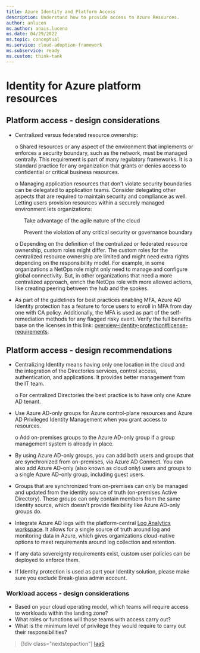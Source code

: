 ```yaml
---
title: Azure Identity and Platform Access
description: Understand how to provide access to Azure Resources.
author: anlucen
ms.author: anais.lucena
ms.date: 04/29/2022
ms.topic: conceptual
ms.service: cloud-adoption-framework
ms.subservice: ready
ms.custom: think-tank
---
```


# Identity for Azure platform resources

## Platform access - design considerations

- Centralized versus federated resource ownership:

    o Shared resources or any aspect of the environment that implements or enforces a security boundary, such as the network, must be managed centrally. This requirement is part of many regulatory frameworks. It is a standard practice for any organization that grants or denies access to confidential or critical business resources.

    o Managing application resources that don't violate security boundaries can be delegated to application teams. Consider delegating other aspects that are required to maintain security and compliance as well. Letting users provision resources within a securely managed environment lets organizations:

    &nbsp;&nbsp;&nbsp;&nbsp;&nbsp;&nbsp;Take advantage of the agile nature of the cloud

    &nbsp;&nbsp;&nbsp;&nbsp;&nbsp;&nbsp;Prevent the violation of any critical security or governance boundary

    o Depending on the definition of the centralized or federated resource ownership, custom roles might differ. The custom roles for the centralized resource ownership are limited and might need extra rights depending on the responsibility model. For example, in some organizations a NetOps role might only need to manage and configure global connectivity. But, in other organizations that need a more centralized approach, enrich the NetOps role with more allowed actions, like creating peering between the hub and the spokes.

- As part of the guidelines for best practices enabling MFA, Azure AD Identity protection has a feature to force users to enroll in MFA from day one with CA policy. Additionally, the MFA is used as part of the self-remediation methods for any flagged risky event. Verify the full benefits base on the licenses in this link: [overview-identity-protection#license-requirements](https://docs.microsoft.com/azure/active-directory/identity-protection/overview-identity-protection%23license-requirements).

## Platform access - design recommendations

- Centralizing Identity means having only one location in the cloud and the integration of the Directories services, control access, authentication, and applications. It provides better management from the IT team.

    o For centralized Directories the best practice is to have only one Azure AD tenant.

- Use Azure AD-only groups for Azure control-plane resources and Azure AD Privileged Identity Management when you grant access to resources.

    o Add on-premises groups to the Azure AD-only group if a group management system is already in place.

- By using Azure AD-only groups, you can add both users and groups that are synchronized from on-premises, via Azure AD Connect. You can also add Azure AD-only (also known as cloud only) users and groups to a single Azure AD-only group, including guest users.

- Groups that are synchronized from on-premises can only be managed and updated from the identity source of truth (on-premises Active Directory). These groups can only contain members from the same identity source, which doesn't provide flexibility like Azure AD-only groups do.

- Integrate Azure AD logs with the platform-central [Log Analytics workspace](https://docs.microsoft.com/azure/azure-monitor/logs/data-platform-logs). It allows for a single source of truth around log and monitoring data in Azure, which gives organizations cloud-native options to meet requirements around log collection and retention.

- If any data sovereignty requirements exist, custom user policies can be deployed to enforce them.

- If Identity protection is used as part your Identity solution, please make sure you exclude Break-glass admin account.

### Workload access - design considerations

- Based on your cloud operating model, which teams will require access to workloads within the landing zone?
- What roles or functions will those teams with access carry out? 
- What is the minimum level of privilege they would require to carry out their responsibilities?

> [!div class="nextstepaction"]
> [IaaS](identity-access-iaas-services.md)
